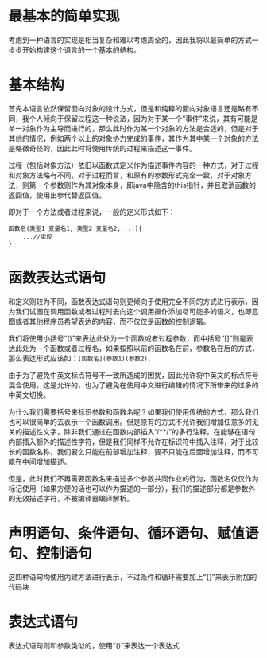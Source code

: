# 最基本的简单实现

考虑到一种语言的实现是相当复杂和难以考虑周全的，因此我将以最简单的方式一步步开始构建这个语言的一个基本的结构。

# 基本结构

首先本语言依然保留面向对象的设计方式，但是和纯粹的面向对象语言还是略有不同，我个人倾向于保留过程这一种说法，因为对于某一个“事件”来说，其有可能是单一对象作为主导而进行的，那么此时作为某一个对象的方法是合适的，但是对于其他的情况，例如两个以上的对象协力完成的事件，其作为其中某一个对象的方法是略微奇怪的，因此此时将使用传统的过程来描述这一事件。

过程（包括对象方法）依旧以函数式定义作为描述事件内容的一种方式，对于过程和对象方法略有不同，对于过程而言，和原有的参数形式完全一致，对于对象方法，则第一个参数则作为其对象本身，即java中隐含的this指针，并且取消函数的返回值，使用出参代替返回值。

即对于一个方法或者过程来说，一般的定义形式如下：

```
函数名(类型1 变量名1, 类型2 变量名2, ...){
	...//实现
}
```

# 函数表达式语句

和定义则较为不同，函数表达式语句则更倾向于使用完全不同的方式进行表示，因为我们试图在调用函数或者过程时去向这个调用操作添加尽可能多的语义，也即意图或者其他程序员希望表达的内容，而不仅仅是函数的控制逻辑。

我们将使用小括号“()”来表达此处为一个函数或者过程参数，而中括号“[]”则是表达此处为一个函数或者过程名，如果按照以前的函数名在前，参数名在后的方式，那么表达形式应该如：`[函数名](参数1)(参数2).`

由于为了避免中英文标点符号不一致所造成的困扰，因此允许将中英文的标点符号混合使用，这是允许的，也为了避免在使用中文进行编辑的情况下所带来的过多的中英文切换。

为什么我们需要括号来标识参数和函数名呢？如果我们使用传统的方式，那么我们也可以很简单的去表示一个函数调用。但是原有的方式不允许我们增加任意多的无关的描述性文字，除非我们通过在函数内部插入“/**/”的多行注释，在能够在语句内部插入额外的描述性字符，但是我们同样不允许在标识符中插入注释，对于比较长的函数名称，我们要么只能在前部增加注释，要不只能在后面增加注释，而不可能在中间增加描述。

但是，此时我们不再需要函数名来描述多个参数共同作业的行为，函数名仅仅作为标记使用（如果方便的话也可以作为描述的一部分），我们的描述部分都是参数外的无效描述字符，不被编译器编译解析。

# 声明语句、条件语句、循环语句、赋值语句、控制语句

这四种语句均使用内建方法进行表示，不过条件和循环需要加上“{}”来表示附加的代码块

# 表达式语句

表达式语句则和参数类似的，使用“()”来表达一个表达式


